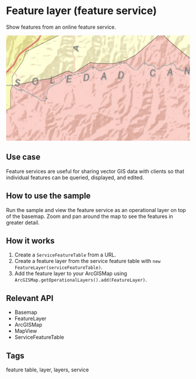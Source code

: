 # Feature layer (feature service)

Show features from an online feature service.

![Image of feature layer feature service](feature-layer-feature-service.png)

## Use case

Feature services are useful for sharing vector GIS data with clients so that individual features can be queried, displayed, and edited.

## How to use the sample

Run the sample and view the feature service as an operational layer on top of the basemap. Zoom and pan around the map to see the features in greater detail.

## How it works

1. Create a `ServiceFeatureTable` from a URL.
2. Create a feature layer from the service feature table with `new FeatureLayer(serviceFeatureTable)`.
3. Add the feature layer to your ArcGISMap using `ArcGISMap.getOperationalLayers().add(FeatureLayer)`.

## Relevant API

* Basemap
* FeatureLayer
* ArcGISMap
* MapView
* ServiceFeatureTable

## Tags

feature table, layer, layers, service
